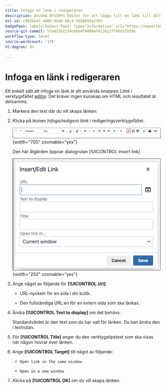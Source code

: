 ```yaml
---
title: Infoga en länk i redigeraren
description: Använd WYSIWYG Editor för att lägga till en länk till ditt innehåll
exl-id: c9930a4f-a082-4bd8-b0c4-9d86b59a2365
badgePaas: label="Endast PaaS" type="Informative" url="https://experienceleague.adobe.com/en/docs/commerce/user-guides/product-solutions" tooltip="Gäller endast Adobe Commerce i molnprojekt (Adobe-hanterad PaaS-infrastruktur) och lokala projekt."
source-git-commit: 57a913b21f4cbbb4f0800afe13012ff46d578f8e
workflow-type: tm+mt
source-wordcount: '175'
ht-degree: 0%

---
```


# Infoga en länk i redigeraren

Ett enkelt sätt att infoga en länk är att använda knappen _Länk_ i verktygsfältet [editor](editor.md). Det kräver ingen kunskap om HTML och resultatet är detsamma.

1. Markera den text där du vill skapa länken.

1. Klicka på ikonen _Infoga/redigera länk_ i redigeringsverktygsfältet.

   ![Redigerarens verktygsfält - Infoga länk](./assets/editor-toolbar-link-button.png){width="700" zoomable="yes"}

   Den här åtgärden öppnar dialogrutan _[!UICONTROL Insert link]_.

   ![Redigeraren - dialogrutan Infoga länk](./assets/editor-dialog-insert-link.png){width="250" zoomable="yes"}

1. Ange något av följande för **[!UICONTROL Url]**:

   - URL-nyckeln för en sida i din butik.

   - Den fullständiga URL:en för en extern sida som ska länkas.

1. Ändra **[!UICONTROL Text to display]** om det behövs.

   Standardvärdet är den text som du har valt för länken. Du kan ändra den i textrutan.

1. För **[!UICONTROL Title]** anger du den verktygstipstext som ska visas när någon hovrar över länken.

1. Ange **[!UICONTROL Target]** till något av följande:

   - `Open link in the same window`

   - `Open in a new window`

1. Klicka på **[!UICONTROL OK]** om du vill skapa länken.
